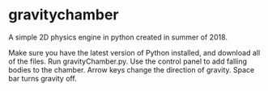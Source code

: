 # gravitychamber
A simple 2D physics engine in python created in summer of 2018.

Make sure you have the latest version of Python installed, and download all of the files. Run gravityChamber.py. Use the control panel to add falling bodies to the chamber. Arrow keys change the direction of gravity. Space bar turns gravity off.
